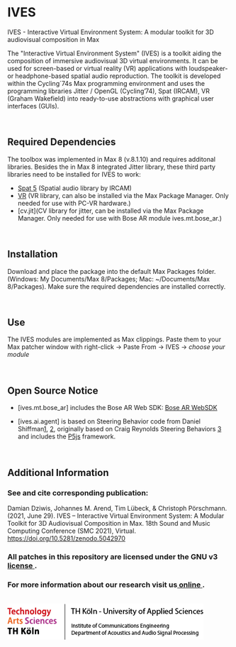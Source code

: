 # IVES
IVES - Interactive Virtual Environment System: A modular toolkit for 3D audiovisual composition in Max

The "Interactive Virtual Environment System" (IVES) is a toolkit aiding the composition of immersive audiovisual 3D virtual environments. It can be used for screen-based or virtual reality (VR) applications with loudspeaker- or headphone-based spatial audio reproduction. 
The toolkit is developed within the Cycling´74s Max programming environment and uses the programming libraries Jitter / OpenGL (Cycling’74), Spat (IRCAM), VR (Graham Wakefield) into ready-to-use abstractions with graphical user interfaces (GUIs).

<br>

## Required Dependencies
The toolbox was implemented in Max 8 (v.8.1.10) and requires additonal libraries. Besides the in Max 8 integrated Jitter library, these third party libraries need to be
installed for IVES to work: 

- [Spat 5](https://forum.ircam.fr/projects/detail/spat/) (Spatial audio library by IRCAM)
- [VR](https://github.com/worldmaking/vr) (VR library, can also be installed via the Max Package Manager. Only needed for use with PC-VR hardware.)
- [cv.jit](CV library for jitter, can be installed via the Max Package Manager. Only needed for use with Bose AR module ives.mt.bose_ar.)

<br>

## Installation
Download and place the package into the default Max Packages folder. (Windows: My Documents/Max 8/Packages; Mac: ~/Documents/Max 8/Packages).
Make sure the required dependencies are installed correctly. 


<br>

## Use

The IVES modules are implemented as Max clippings. Paste them to your Max patcher window with right-click -> Paste From -> IVES -> *choose your module* 


<br>


## Open Source Notice

- [ives.mt.bose_ar] includes the Bose AR Web SDK: [Bose AR WebSDK](https://github.com/zakaton/Bose-Frames-Web-SDK)

- [ives.ai.agent] is based on Steering Behavior code from Daniel Shiffman[1](https://github.com/nature-of-code/noc-examples-processing/tree/master/chp06_agents), [2](https://thecodingtrain.com/tracks/the-nature-of-code-2/noc/5-autonomous-agents/1-steering-agents), originally based on Craig Reynolds Steering Behaviors [3](https://www.red3d.com/cwr/steer/)
and includes the [P5js](https://www.p5js.org) framework.

<br>

## Additional Information

### See and cite corresponding publication:

Damian Dziwis, Johannes M. Arend, Tim Lübeck, & Christoph Pörschmann. (2021, June 29). IVES – Interactive Virtual Environment System: A Modular Toolkit for 3D Audiovisual Composition in Max. 18th Sound and Music Computing Conference (SMC 2021), Virtual. https://doi.org/10.5281/zenodo.5042970

### All patches in this repository are licensed under the GNU v3 [ license ](LICENSE.md). 

### For more information about our research visit us[ online ](https://www.th-koeln.de/informations-medien-und-elektrotechnik/technische-akustik_25051.php).
 

<br> 
<img src = "x_TH_footer.png">
